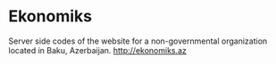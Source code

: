 # Ekonomiks
Server side codes of the website for a non-governmental organization located in Baku, Azerbaijan. http://ekonomiks.az
